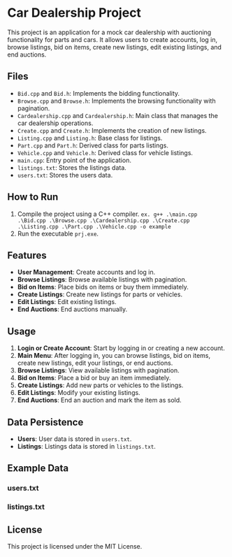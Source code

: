# Car Dealership Project

This project is an application for a mock car dealership with auctioning functionality for parts and cars. It allows users to create accounts, log in, browse listings, bid on items, create new listings, edit existing listings, and end auctions. 

## Files

- `Bid.cpp` and `Bid.h`: Implements the bidding functionality.
- `Browse.cpp` and `Browse.h`: Implements the browsing functionality with pagination.
- `Cardealership.cpp` and `Cardealership.h`: Main class that manages the car dealership operations.
- `Create.cpp` and `Create.h`: Implements the creation of new listings.
- `Listing.cpp` and `Listing.h`: Base class for listings.
- `Part.cpp` and `Part.h`: Derived class for parts listings.
- `Vehicle.cpp` and `Vehicle.h`: Derived class for vehicle listings.
- `main.cpp`: Entry point of the application.
- `listings.txt`: Stores the listings data.
- `users.txt`: Stores the users data.

## How to Run

1. Compile the project using a C++ compiler.
       `ex. g++ .\main.cpp .\Bid.cpp .\Browse.cpp .\Cardealership.cpp .\Create.cpp .\Listing.cpp .\Part.cpp .\Vehicle.cpp -o example`
3. Run the executable `prj.exe`.

## Features

- **User Management**: Create accounts and log in.
- **Browse Listings**: Browse available listings with pagination.
- **Bid on Items**: Place bids on items or buy them immediately.
- **Create Listings**: Create new listings for parts or vehicles.
- **Edit Listings**: Edit existing listings.
- **End Auctions**: End auctions manually.

## Usage

1. **Login or Create Account**: Start by logging in or creating a new account.
2. **Main Menu**: After logging in, you can browse listings, bid on items, create new listings, edit your listings, or end auctions.
3. **Browse Listings**: View available listings with pagination.
4. **Bid on Items**: Place a bid or buy an item immediately.
5. **Create Listings**: Add new parts or vehicles to the listings.
6. **Edit Listings**: Modify your existing listings.
7. **End Auctions**: End an auction and mark the item as sold.

## Data Persistence

- **Users**: User data is stored in `users.txt`.
- **Listings**: Listings data is stored in `listings.txt`.

## Example Data

### users.txt

### listings.txt

## License

This project is licensed under the MIT License.



